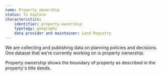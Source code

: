 ```yaml
---
name: Property ownership
status: To explore
characteristics:
    identifier: property-ownership
    typology: geography
    data provider and maintainer: Land Registry 
---
```


We are collecting and publishing data on planning policies and decisions. One dataset that we’re currently working on is property ownership. 

Property ownership shows the boundary of property as described in the property's title deeds.
